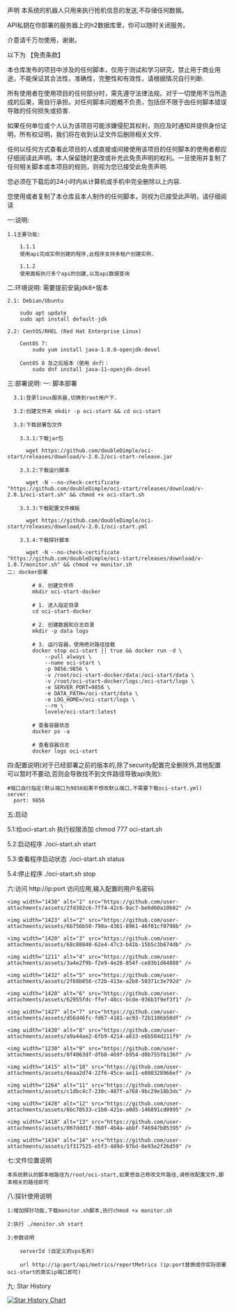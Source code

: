 声明
本系统的机器人只用来执行抢机信息的发送,不存储任何数据。

API私钥在你部署的服务器上的h2数据库里，你可以随时关闭服务。

介意请千万勿使用，谢谢。

以下为 【免责条款】

本仓库发布的项目中涉及的任何脚本，仅用于测试和学习研究，禁止用于商业用途，不能保证其合法性，准确性，完整性和有效性，请根据情况自行判断.

所有使用者在使用项目的任何部分时，需先遵守法律法规。对于一切使用不当所造成的后果，需自行承担。对任何脚本问题概不负责，包括但不限于由任何脚本错误导致的任何损失或损害.

如果任何单位或个人认为该项目可能涉嫌侵犯其权利，则应及时通知并提供身份证明，所有权证明，我们将在收到认证文件后删除相关文件.

任何以任何方式查看此项目的人或直接或间接使用该项目的任何脚本的使用者都应仔细阅读此声明。本人保留随时更改或补充此免责声明的权利。一旦使用并复制了任何相关脚本或本项目的规则，则视为您已接受此免责声明.

您必须在下载后的24小时内从计算机或手机中完全删除以上内容.

您使用或者复制了本仓库且本人制作的任何脚本，则视为已接受此声明，请仔细阅读

一:说明:

    1.1主要功能:

        1.1.1
        使用api完成实例创建的程序,此程序支持多租户创建实例.
        
        1.1.2 
        使用面板执行多个api的创建,以及api数据查询
        

二:环境说明: 需要提前安装jdk8+版本

    2.1: Debian/Ubuntu
    
        sudo apt update
        sudo apt install default-jdk
        
    2.2: CentOS/RHEL (Red Hat Enterprise Linux)

        CentOS 7:
            sudo yum install java-1.8.0-openjdk-devel
            
        CentOS 8 及之后版本（使用 dnf）：
            sudo dnf install java-11-openjdk-devel

    

三:部署说明:
   一: 脚本部署

      3.1:登录linux服务器,切换到root用户下.
  
      3.2:创建文件夹 mkdir -p oci-start && cd oci-start
  
      3.3:下载部署包文件
  
        3.3.1:下载jar包
    
          wget https://github.com/doubleDimple/oci-start/releases/download/v-2.0.2/oci-start-release.jar
      
        3.3.2:下载运行脚本
    
          wget -N --no-check-certificate "https://github.com/doubleDimple/oci-start/releases/download/v-2.0.1/oci-start.sh" && chmod +x oci-start.sh
      
        3.3.3:下载配置文件模板
    
          wget https://github.com/doubleDimple/oci-start/releases/download/v-2.0.1/oci-start.yml
          
        3.3.4:下载探针脚本
    
          wget -N --no-check-certificate "https://github.com/doubleDimple/oci-start/releases/download/v-1.0.7/monitor.sh" && chmod +x monitor.sh
    二: docker部署

            # 0. 创建文件件
            mkdir oci-start-docker

            # 1. 进入指定目录
            cd oci-start-docker

            # 2. 创建数据和日志目录
            mkdir -p data logs

            # 3. 运行容器，使用绝对路径挂载
            docker stop oci-start || true && docker run -d \
                --pull always \
                --name oci-start \
                -p 9856:9856 \
                -v /root/oci-start-docker/data:/oci-start/data \
                -v /root/oci-start-docker/logs:/oci-start/logs \
                -e SERVER_PORT=9856 \
                -e DATA_PATH=/oci-start/data \
                -e LOG_HOME=/oci-start/logs \
                --rm \
                lovele/oci-start:latest

            # 查看容器状态
            docker ps -a

            # 查看容器日志
            docker logs oci-start

四:配置说明(对于已经部署之前的版本的,除了security配置完全删除外,其他配置可以暂时不要动,否则会导致找不到文件路径导致api失败):

    #端口自行指定(默认端口为9856如果不想改默认端口,不需要下载oci-start.yml)
    server:
      port: 9856

 
  


五:启动

  5.1:给oci-start.sh 执行权限添加
    chmod 777 oci-start.sh

  5.2:启动程序
    ./oci-start.sh start

  5.3:查看程序启动状态
    ./oci-start.sh status

  5.4:停止程序
    ./oci-start.sh stop

六:访问
    http://ip:port  访问应用,输入配置的用户名密码
    

    <img width="1430" alt="1" src="https://github.com/user-attachments/assets/2fd382c6-7ff4-42c6-9ac7-be6d60a10b82" />

    <img width="1423" alt="2" src="https://github.com/user-attachments/assets/6b756b50-790a-4361-8961-46f01cf0798b" />

    <img width="1420" alt="3" src="https://github.com/user-attachments/assets/68c08848-62e4-47c3-b41b-15b5c3b674db" />

    <img width="1211" alt="4" src="https://github.com/user-attachments/assets/3a4e2f9b-f2e9-4e28-854f-ce83b1d64888" />

    <img width="1432" alt="5" src="https://github.com/user-attachments/assets/2f68b856-c72b-413e-a2b8-50371c3e792d" />

    <img width="1420" alt="6" src="https://github.com/user-attachments/assets/62955fdc-ffef-48cc-bcde-936b3f9ef3f1" />

    <img width="1427" alt="7" src="https://github.com/user-attachments/assets/d56d46fc-fd67-4181-ac93-72b1106b50df" />

    <img width="1430" alt="8" src="https://github.com/user-attachments/assets/a9a44ae2-6fb9-4214-a633-e6b504d211f9" />

    <img width="1230" alt="9" src="https://github.com/user-attachments/assets/0f4063df-dfb8-469f-b954-d0b755fb136f" />

    <img width="1415" alt="10" src="https://github.com/user-attachments/assets/6eaa2d74-22f6-45ce-ae11-e080328966ef" />

    <img width="1264" alt="11" src="https://github.com/user-attachments/assets/c1dbc4c7-230c-487f-a768-9bc29e18b3dc" />

    <img width="1428" alt="12" src="https://github.com/user-attachments/assets/6bc70533-c1b0-421e-a0d5-146891cd0995" />

    <img width="1418" alt="13" src="https://github.com/user-attachments/assets/067ddd1f-360f-4b4a-abbf-f46947b85395" />

    <img width="1434" alt="14" src="https://github.com/user-attachments/assets/1f317525-e5f3-489d-97bd-0e93e2f26d59" />


七:文件位置说明

    本系统默认的脚本根路径为/root/oci-start,如果想自己修改文件路径,请修改配置文件,脚本相关的路径即可

八:探针使用说明

    1:增加探针功能,下载monitor.sh脚本,执行chmod +x monitor.sh

    2:执行 ./monitor.sh start
    
    3:参数说明
        
        serverId (自定义的vps名称) 
        
        url http://ip:port/api/metrics/reportMetrics (ip:port替换成你实际部署oci-start的真实ip端口即可)


九: Star History

<a href="https://star-history.com/#doubleDimple/oci-start&Date">
 <picture>
   <source media="(prefers-color-scheme: dark)" srcset="https://api.star-history.com/svg?repos=doubleDimple/oci-start&type=Date&theme=dark" />
   <source media="(prefers-color-scheme: light)" srcset="https://api.star-history.com/svg?repos=doubleDimple/oci-start&type=Date" />
   <img alt="Star History Chart" src="https://api.star-history.com/svg?repos=doubleDimple/oci-start&type=Date" />
 </picture>
</a>
 
 
 
 
 

